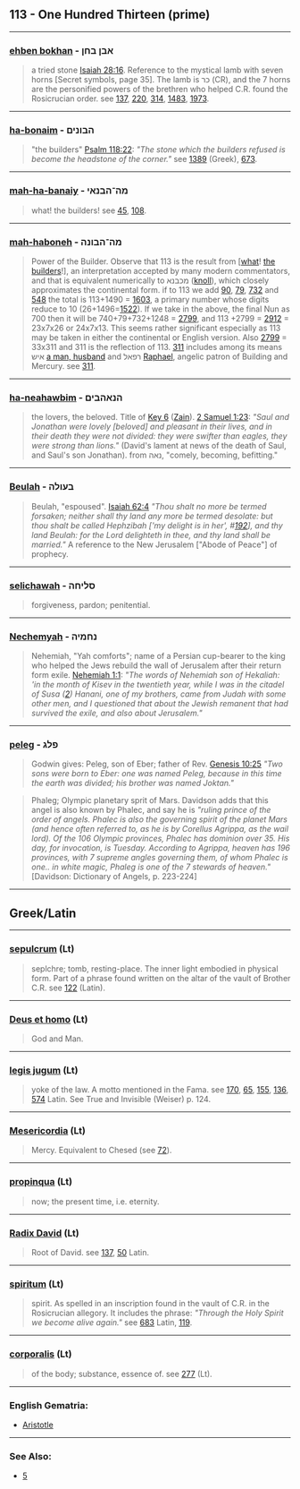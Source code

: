 ## 113 - One Hundred Thirteen (prime)

---

### [ehben bokhan](/keys/ABN.BChN) - אבן בחן
> a tried stone [Isaiah 28:16](http://biblehub.com/isaiah/28-16.htm). Reference to the mystical lamb with seven horns [Secret symbols, page 35]. The lamb is כר (CR), and the 7 horns are the personified powers of the brethren who helped C.R. found the Rosicrucian order. see [137](137), [220](220), [314](314), [1483](1483), [1973](1973).

---

### [ha-bonaim](/keys/HBVNIM) - הבונים
> "the builders" [Psalm 118:22](http://biblehub.com/psalms/118-22.htm): *"The stone which the builders refused is become the headstone of the corner."* see [1389](1389) (Greek), [673](673).

---

### [mah-ha-banaiy](/keys/MH-HBNAI) - מה־הבנאי
> what! the builders! see [45](45), [108](108).

---

### [mah-haboneh](/keys/MH-HBVNH) - מה־הבונה
> Power of the Builder. Observe that 113 is the result from [[what](/keys/MH)! [the builders](/keys/HBVNH)!], an interpretation accepted by many modern commentators, and that is equivalent numerically to מכבנא ([knoll](/keys/MKBNA)), which closely approximates the continental form. if to 113 we add [90](90), [79](79), [732](732) and [548](548) the total is 113+1490 = [1603](1603), a primary number whose digits reduce to 10 (26+1496=[1522](1522)). If we take in the above, the final Nun as 700 then it will be 740+79+732+1248 = [2799](2799), and 113 +2799 = [2912](2912) = 23x7x26 or 24x7x13. This seems rather significant especially as 113 may be taken in either the continental or English version. Also [2799](2799) = 33x311 and 311 is the reflection of 113. [311](311) includes among its means איש [a man, husband](/keys/AISh) and רפאל [Raphael](/keys/RPAL), angelic patron of Building and Mercury. see [311](311).

---

### [ha-neahawbim](/keys/HNAHBIM) - הנאהבים
> the lovers, the beloved. Title of [Key 6](6) ([Zain](/keys/Z)). [2 Samuel 1:23](http://biblehub.com/2_samuel/1-23.htm): *"Saul and Jonathan were lovely [beloved] and pleasant in their lives, and in their death they were not divided: they were swifter than eagles, they were strong than lions."* (David's lament at news of the death of Saul, and Saul's son Jonathan). from נאה, "comely, becoming, befitting."

---

### [Beulah](/keys/BOVLH) - בעולה
> Beulah, "espoused". [Isaiah 62:4](http://biblehub.com/isaiah/62-4.htm) *"Thou shalt no more be termed forsaken; neither shall thy land any more be termed desolate: but thou shalt be called Hephzibah ['my delight is in her', #[192](192)], and thy land Beulah: for the Lord delighteth in thee, and thy land shall be married."* A reference to the New Jerusalem ["Abode of Peace"] of prophecy.

---

### [selichawah](/keys/SLIChH) - סליחה
> forgiveness, pardon; penitential.

---

### [Nechemyah](/keys/NChMIH) - נחמיה
> Nehemiah, "Yah comforts"; name of a Persian cup-bearer to the king who helped the Jews rebuild the wall of Jerusalem after their return form exile. [Nehemiah 1:1](http://biblehub.com/nehemiah/1-1.htm): *"The words of Nehemiah son of Hekaliah: 'in the month of Kisev in the twentieth year, while I was in the citadel of Susa ([2](http://biblehub.com/nehemiah/1-2.htm)) Hanani, one of my brothers, came from Judah with some other men, and I questioned that about the Jewish remanent that had survived the exile, and also about Jerusalem."*

---

### [peleg](/keys/PLG) - פלג
> Godwin gives: Peleg, son of Eber; father of Rev. [Genesis 10:25](http://biblehub.com/genesis/10-25.htm) *"Two sons were born to Eber: one was named Peleg, because in this time the earth was divided; his brother was named Joktan."*

> Phaleg; Olympic planetary sprit of Mars. Davidson adds that this angel is also known by Phalec, and say he is *"ruling prince of the order of angels. Phalec is also the governing spirit of the planet Mars (and hence often referred to, as he is by Corellus Agrippa, as the wail lord). Of the 106 Olympic provinces, Phalec has dominion over 35. His day, for invocation, is Tuesday. According to Agrippa, heaven has 196 provinces, with 7 supreme angles governing them, of whom Phalec is one.. in white magic, Phaleg is one of the 7 stewards of heaven."* [Davidson: Dictionary of Angels, p. 223-224]

---

## Greek/Latin

---

### [sepulcrum](/latin?word=sepulcrum) (Lt)
> seplchre; tomb, resting-place. The inner light embodied in physical form. Part of a phrase found written on the altar of the vault of Brother C.R. see [122](122) (Latin).

---

### [Deus et homo](/latin?word=Deus+et+homo) (Lt)
> God and Man.

---

### [legis jugum](/latin?word=legis+jugum) (Lt)
> yoke of the law. A motto mentioned in the Fama. see [170](170), [65](65), [155](155), [136](136), [574](574) Latin. See True and Invisible (Weiser) p. 124.

---

### [Mesericordia](/latin?word=Mesericordia) (Lt)
> Mercy. Equivalent to Chesed (see [72](72)).

---

### [propinqua](/latin?word=propinqua) (Lt)
> now; the present time, i.e. eternity.

---

### [Radix David](/latin?word=Radix+David) (Lt)
> Root of David. see [137](137), [50](50) Latin.

---

### [spiritum](/latin?word=spiritum) (Lt)
> spirit. As spelled in an inscription found in the vault of C.R. in the Rosicrucian allegory. It includes the phrase: *"Through the Holy Spirit we become alive again."* see [683](683) Latin, [119](119).

---

### [corporalis](/latin?word=corporalis) (Lt)
> of the body; substance, essence of. see [277](277) (Lt).

---

### English Gematria:

- [Aristotle](/english?word=aristotle)

---

### See Also:

- [5](5)
